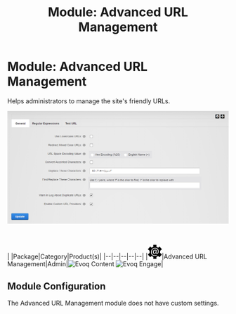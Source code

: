 ﻿---
uid: module-advanced-url-management
locale: en
title: "Module: Advanced URL Management"
dnnversion: 09.02.00
---

# Module: Advanced URL Management

Helps administrators to manage the site's friendly URLs.

  

![Advanced URL Management module](/images/scr-module-AdvURLMgmt.png)

  

 

|  |Package|Category|Product(s)|
|--|--|--|--|--|
|![icon](/images/ico-module-advurlmgmt.png)|Advanced URL Management|Admin|![Evoq Content](/images/ico-evoq-content.png) ![Evoq Engage](/images/ico-evoq-engage.png)|

## Module Configuration

The Advanced URL Management module does not have custom settings.
